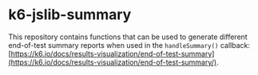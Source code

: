 # k6-jslib-summary

This repository contains functions that can be used to generate different end-of-test summary reports when used in the `handleSummary()` callback: [https://k6.io/docs/results-visualization/end-of-test-summary](https://k6.io/docs/results-visualization/end-of-test-summary/).